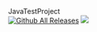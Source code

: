 JavaTestProject  
[![Github All Releases](https://img.shields.io/github/downloads/steveal/JavaTestProject/total.svg)]()
[![](https://img.shields.io/badge/language-java-orange.svg)]()
